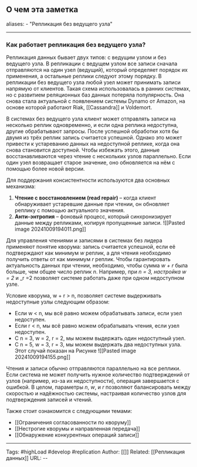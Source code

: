 ## О чем эта заметка
aliases: 
	- "Репликация без ведущего узла"

---

### Как работает репликация без ведущего узла?

Репликация данных бывает двух типов: с ведущим узлом и без ведущего узла. В репликации с ведущем узлом все записи сначала отправляются на один узел (ведущий), который определяет порядок их применения, а остальные реплики следуют этому порядку. В репликации без ведущего узла любой узел может принимать записи напрямую от клиентов. Такая схема использовалась в ранних системах, но с развитием реляционных баз данных потеряла популярность. Она снова стала актуальной с появлением системы Dynamo от Amazon, на основе которой работают Riak, [[Cassandra]] и Voldemort.

В системах без ведущего узла клиент может отправлять записи на несколько реплик одновременно, и если одна реплика недоступна, другие обрабатывают запросы. После успешной обработки хотя бы двумя из трёх реплик запись считается успешной. Однако это может привести к устареванию данных на недоступной реплике, когда она снова становится доступной. Чтобы избежать этого, данные восстанавливаются через чтение с нескольких узлов параллельно. Если один узел возвращает старое значение, оно обновляется на нём с помощью более новой версии.

Для поддержания консистентности используются два основных механизма:

1. **Чтение с восстановлением (read repair)** – когда клиент обнаруживает устаревшие данные при чтении, он обновляет реплику с помощью актуального значения.
2. **Анти-энтропия** – фоновый процесс, который синхронизирует данные между репликами, копируя пропущенные записи.
![[Pasted image 20241009194011.png]]

Для управления чтениями и записями в системах без лидера применяют понятие кворума: запись считается успешной, если её подтверждают как минимум _w_ реплик, а для чтения необходимо получить ответы от как минимум _r_ реплик. Чтобы гарантировать актуальность данных при чтении, необходимо, чтобы сумма _w + r_ была больше, чем общее число реплик _n_. Например, при _n = 3, настройка w = 2_ и _r =2 позволяет системе работать даже при одном недоступном узле.

Условие кворума, w + r > n, позволяет системе выдерживать недоступные узлы следующим образом:  
  
- Если w < n, мы всё равно можем обрабатывать записи, если узел недоступен.
- Если r < n, мы всё равно можем обрабатывать чтения, если узел недоступен.
- С n = 3, w = 2, r = 2, мы можем выдержать один недоступный узел.
- С n = 5, w = 3, r = 3, мы можем выдержать два недоступных узла. Этот случай показан на Рисунке
![[Pasted image 20241009194155.png]]

Чтения и записи обычно отправляются параллельно на все реплики. Если система не может получить нужное количество подтверждений от узлов (например, из-за их недоступности), операция завершается с ошибкой. В целом, параметры _n_, _w_, и _r_ позволяют балансировать между скоростью и надёжностью системы, настраивая количество узлов для подтверждения записей и чтений.

Также стоит ознакомится с следующими темами:
- [[Ограничения согласованности по кворуму]]
- [[Нестрогие кворумы и направленная передача]]
- [[Обнаружение конкурентных операций записи]]



---
Tags: #highLoad #develop #replication
Author: [[]]
Related: [[Репликация данных]]
URL: -- 